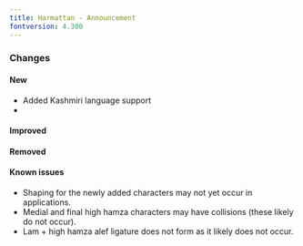 ```yaml
---
title: Harmattan - Announcement
fontversion: 4.300
---
```


### Changes

#### New
- Added Kashmiri language support
-
#### Improved

#### Removed

#### Known issues
- Shaping for the newly added characters may not yet occur in applications.
- Medial and final high hamza characters may have collisions (these likely do not occur).
- Lam + high hamza alef ligature does not form as it likely does not occur.
